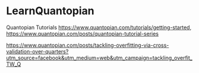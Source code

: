 # LearnQuantopian
Quantopian Tutorials https://www.quantopian.com/tutorials/getting-started, https://www.quantopian.com/posts/quantopian-tutorial-series

https://www.quantopian.com/posts/tackling-overfitting-via-cross-validation-over-quarters?utm_source=facebook&utm_medium=web&utm_campaign=tackling_overfit_TW_Q
